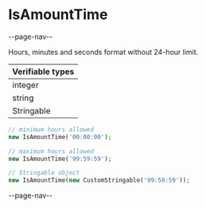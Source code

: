 # IsAmountTime

--page-nav--

Hours, minutes and seconds format without 24-hour limit.

| Verifiable types |
|:--               |
| integer          |
| string           |
| Stringable       |

```php
// minimum hours allowed
new IsAmountTime('00:00:00');

// maximum hours allowed
new IsAmountTime('99:59:59');

// Stringable object
new IsAmountTime(new CustomStringable('99:59:59'));
```

--page-nav--
